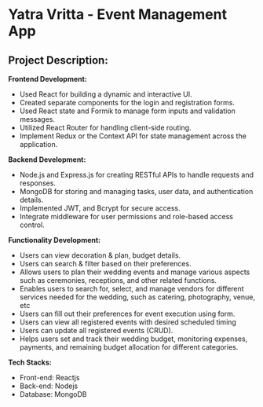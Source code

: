 # Yatra Vritta - Event Management App

## Project Description:

**Frontend Development:**

- Used React for building a dynamic and interactive UI.
- Created separate components for the login and registration forms.
- Used React state and Formik to manage form inputs and validation messages. 
- Utilized React Router for handling client-side routing.
- Implement Redux or the Context API for state management across the application. 
 
**Backend Development:**

- Node.js and Express.js for creating RESTful APIs to handle requests and responses.
- MongoDB for storing and managing tasks, user data, and authentication details.
- Implemented JWT, and Bcrypt for secure access.
- Integrate middleware for user permissions and role-based access control.

**Functionality Development:**

- Users can view decoration & plan, budget details.
- Users can search & filter based on their preferences.
- Allows users to plan their wedding events and manage various aspects such as ceremonies, receptions, and other related functions.
- Enables users to search for, select, and manage vendors for different services needed for the wedding, such as catering, photography, venue, etc
- Users can fill out their preferences for event execution using form.
- Users can view all registered events with desired scheduled timing
- Users can update all registered events (CRUD).
- Helps users set and track their wedding budget, monitoring expenses, payments, and remaining budget allocation for different categories.

**Tech Stacks:**

- Front-end: Reactjs
- Back-end: Nodejs
- Database: MongoDB